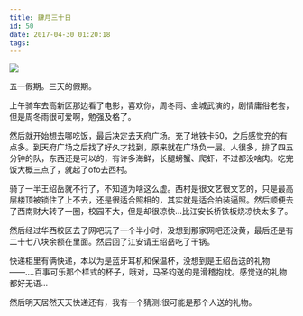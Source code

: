 ```yaml
---
title: 肆月三十日
id: 50
date: 2017-04-30 01:20:18
tags:
---
```

![](http://eremite-1252628011.cossh.myqcloud.com/wp-content/uploads/2017/04/2017-04-29-10.43.35-1.jpg)

五一假期。三天的假期。

上午骑车去高新区那边看了电影，喜欢你，周冬雨、金城武演的，剧情庸俗老套，但是周冬雨很可爱啊，勉强及格了。

然后就开始想去哪吃饭，最后决定去天府广场。充了地铁卡50，之后感觉充的有点多。到天府广场之后找了好久才找到，原来就在广场负一层。人很多，排了四五分钟的队，东西还是可以的，有许多海鲜，长腿螃蟹、爬虾，不过都没啥肉。吃完饭大概三点了，就起了ofo去西村。

骑了一半王绍岳就不行了，不知道为啥这么虚。西村是很文艺很文艺的，只是最高层楼顶被锁住了上不去，还是很适合照相的，其实就是适合拍装逼照。然后顺便去了西南财大转了一圈，校园不大，但是却很凉快...比江安长桥铁板烧凉快太多了。

然后经过华西校区去了网吧玩了一个半小时，没想到那家网吧还没黄，最后还是有二十七八块余额在里面。然后回了江安请王绍岳吃了干锅。

快递柜里有俩快递，本以为是蓝牙耳机和保温杯，没想到是王绍岳送的礼物——....百事可乐那个样式的杯子，哦对，马圣钧送的是滑稽抱枕。感觉送的礼物都好无语...

然后明天居然天天快递还有，我有一个猜测:很可能是那个人送的礼物。

